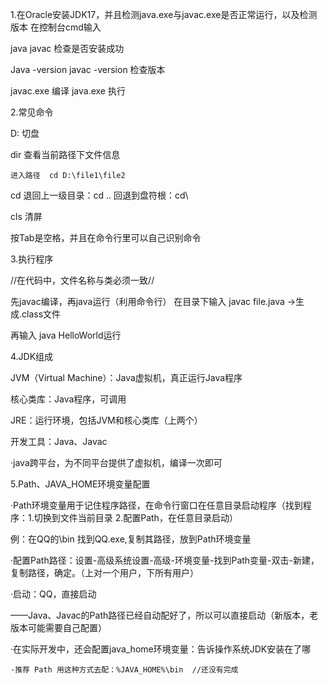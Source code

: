 1.在Oracle安装JDK17，并且检测java.exe与javac.exe是否正常运行，以及检测版本
在控制台cmd输入

java
javac
检查是否安装成功

Java -version
javac -version
检查版本

javac.exe 编译
java.exe  执行


2.常见命令

D:  切盘

dir 查看当前路径下文件信息

    进入路径  cd D:\file1\file2
cd  退回上一级目录：cd ..
        回退到盘符根：cd\

cls 清屏

按Tab是空格，并且在命令行里可以自己识别命令



3.执行程序

//在代码中，文件名称与类必须一致//

先javac编译，再java运行（利用命令行）
在目录下输入  javac file.java ->生成.class文件

再输入 java HelloWorld运行


4.JDK组成

JVM（Virtual Machine）：Java虚拟机，真正运行Java程序

核心类库：Java程序，可调用

JRE：运行环境，包括JVM和核心类库（上两个）

开发工具：Java、Javac

·java跨平台，为不同平台提供了虚拟机，编译一次即可



5.Path、JAVA_HOME环境变量配置

·Path环境变量用于记住程序路径，在命令行窗口在任意目录启动程序（找到程序：1.切换到文件当前目录 2.配置Path，在任意目录启动）

例：在QQ的\bin 找到QQ.exe,复制其路径，放到Path环境变量

·配置Path路径：设置-高级系统设置-高级-环境变量-找到Path变量-双击-新建，复制路径，确定。（上对一个用户，下所有用户）

·启动：QQ，直接启动

——Java、Javac的Path路径已经自动配好了，所以可以直接启动（新版本，老版本可能需要自己配置）

·在实际开发中，还会配置java_home环境变量：告诉操作系统JDK安装在了哪

    ·推荐 Path 用这种方式去配：%JAVA_HOME%\bin  //还没有完成




  

